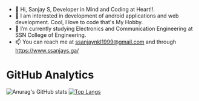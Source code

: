 - 👋 Hi, Sanjay S, Developer in Mind and Coding at Heart!!.
- 👀 I am interested in development of android applications and web development. Cool, I love to code that's My Hobby.
- 🌱 I’m currently studying Electronics and Communication Engineering at SSN College of Engineering.
- 📫 You can reach me at ssanjaynkl1999@gmail.com and through https://www.ssanjays.ga/



# GitHub Analytics
![Anurag's GitHub stats](https://github-readme-stats.vercel.app/api?username=Sanjay3008&show_icons=true&theme=radical)
[![Top Langs](https://github-readme-stats.vercel.app/api/top-langs/?username=Sanjay3008&layout=compact)](https://github.com/anuraghazra/github-readme-stats)


